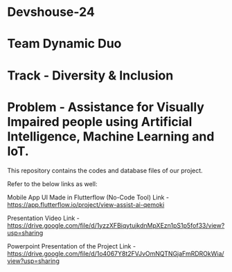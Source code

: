 # Devshouse-24
# Team Dynamic Duo
# Track - Diversity & Inclusion
# Problem - Assistance for Visually Impaired people using Artificial Intelligence, Machine Learning and IoT.
This repository contains the codes and database files of our project.

Refer to the below links as well:

Mobile App UI
Made in Flutterflow (No-Code Tool)
Link - https://app.flutterflow.io/project/view-assist-ai-qemoki

Presentation Video
Link - https://drive.google.com/file/d/1yzzXFBiqytujkdnMpXEzn1pS1p5fof33/view?usp=sharing

Powerpoint Presentation of the Project
Link - https://drive.google.com/file/d/1o4067Y8t2FVJvOmNQTNGjaFmRDROkWia/view?usp=sharing
